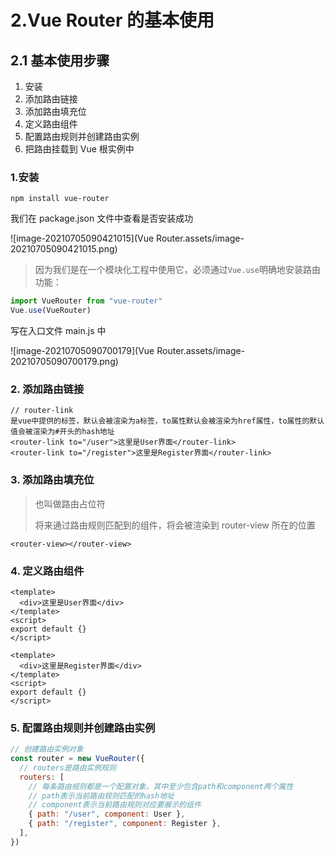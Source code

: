 # 2.Vue Router 的基本使用

## 2.1 基本使用步骤

1. 安装
2. 添加路由链接
3. 添加路由填充位
4. 定义路由组件
5. 配置路由规则并创建路由实例
6. 把路由挂载到 Vue 根实例中

### 1.安装

```
npm install vue-router
```

我们在 package.json 文件中查看是否安装成功

![image-20210705090421015](Vue Router.assets/image-20210705090421015.png)

> 因为我们是在一个模块化工程中使用它，必须通过`Vue.use`明确地安装路由功能：

```js
import VueRouter from "vue-router"
Vue.use(VueRouter)
```

写在入口文件 main.js 中

![image-20210705090700179](Vue Router.assets/image-20210705090700179.png)

### 2. 添加路由链接

```vue
// router-link
是vue中提供的标签，默认会被渲染为a标签，to属性默认会被渲染为href属性，to属性的默认值会被渲染为#开头的hash地址
<router-link to="/user">这里是User界面</router-link>
<router-link to="/register">这里是Register界面</router-link>
```

### 3. 添加路由填充位

> 也叫做路由占位符
>
> 将来通过路由规则匹配到的组件，将会被渲染到 router-view 所在的位置

```vue
<router-view></router-view>
```

### 4. 定义路由组件

```vue
<template>
  <div>这里是User界面</div>
</template>
<script>
export default {}
</script>
```

```vue
<template>
  <div>这里是Register界面</div>
</template>
<script>
export default {}
</script>
```

### 5. 配置路由规则并创建路由实例

```js
// 创建路由实例对象
const router = new VueRouter({
  // routers是路由实例规则
  routers: [
    // 每条路由规则都是一个配置对象，其中至少包含path和component两个属性
    // path表示当前路由规则匹配的hash地址
    // component表示当前路由规则对应要展示的组件
    { path: "/user", component: User },
    { path: "/register", component: Register },
  ],
})
```
